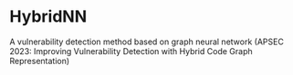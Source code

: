 # HybridNN
A vulnerability detection method based on graph neural network (APSEC 2023: Improving Vulnerability Detection with Hybrid Code Graph Representation)
